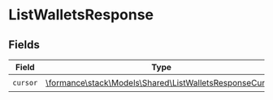 # ListWalletsResponse


## Fields

| Field                                                                                                       | Type                                                                                                        | Required                                                                                                    | Description                                                                                                 |
| ----------------------------------------------------------------------------------------------------------- | ----------------------------------------------------------------------------------------------------------- | ----------------------------------------------------------------------------------------------------------- | ----------------------------------------------------------------------------------------------------------- |
| `cursor`                                                                                                    | [\formance\stack\Models\Shared\ListWalletsResponseCursor](../../Models/Shared/ListWalletsResponseCursor.md) | :heavy_check_mark:                                                                                          | N/A                                                                                                         |